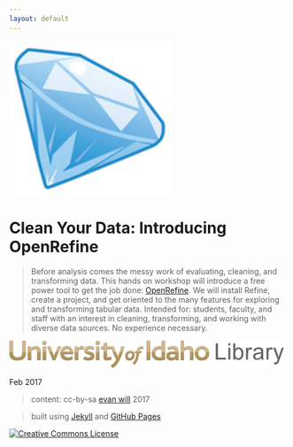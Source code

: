 ```yaml
---
layout: default
---
```


![openrefine](images/refinegem.jpg)

# Clean Your Data: Introducing OpenRefine

> Before analysis comes the messy work of evaluating, cleaning, and transforming data. This hands on workshop will introduce a free power tool to get the job done: [OpenRefine](http://openrefine.org/index.html). We will install Refine, create a project, and get oriented to the many features for exploring and transforming tabular data. Intended for: students, faculty, and staff with an interest in cleaning, transforming, and working with diverse data sources. No experience necessary.

[![University of Idaho Library logo](images/header-brand.png)](http://www.lib.uidaho.edu/)

Feb 2017

> content: cc-by-sa <a href="https://github.com/evanwill">evan will</a> 2017

> built using [Jekyll](https://jekyllrb.com/) and [GitHub Pages](https://pages.github.com/)

<a href="http://creativecommons.org/licenses/by-sa/4.0/" rel="license"><img style="border-width: 0;" src="https://i.creativecommons.org/l/by-sa/4.0/88x31.png" alt="Creative Commons License" /></a>
